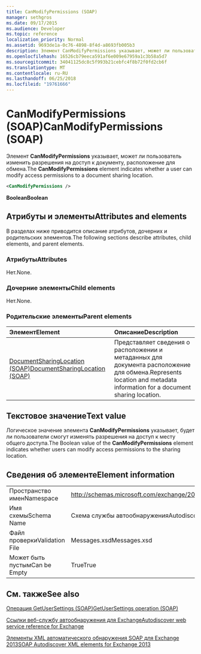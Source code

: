 ```yaml
---
title: CanModifyPermissions (SOAP)
manager: sethgros
ms.date: 09/17/2015
ms.audience: Developer
ms.topic: reference
localization_priority: Normal
ms.assetid: 9693de1a-0c76-4898-8f4d-a8693fb005b3
description: Элемент CanModifyPermissions указывает, может ли пользователь изменить разрешения на доступ к документу, расположение для обмена.
ms.openlocfilehash: 16526cb79eeca591af6e009e67959a1c3b58a5d7
ms.sourcegitcommit: 34041125dc8c5f993b21cebfc4f8b72f0fd2cb6f
ms.translationtype: MT
ms.contentlocale: ru-RU
ms.lasthandoff: 06/25/2018
ms.locfileid: "19761666"
---
```

# <a name="canmodifypermissions-soap"></a><span data-ttu-id="20d4a-103">CanModifyPermissions (SOAP)</span><span class="sxs-lookup"><span data-stu-id="20d4a-103">CanModifyPermissions (SOAP)</span></span>

<span data-ttu-id="20d4a-104">Элемент **CanModifyPermissions** указывает, может ли пользователь изменить разрешения на доступ к документу, расположение для обмена.</span><span class="sxs-lookup"><span data-stu-id="20d4a-104">The **CanModifyPermissions** element indicates whether a user can modify access permissions to a document sharing location.</span></span> 
  
```XML
<CanModifyPermissions /> 
```

 <span data-ttu-id="20d4a-105">**Boolean**</span><span class="sxs-lookup"><span data-stu-id="20d4a-105">**Boolean**</span></span>
## <a name="attributes-and-elements"></a><span data-ttu-id="20d4a-106">Атрибуты и элементы</span><span class="sxs-lookup"><span data-stu-id="20d4a-106">Attributes and elements</span></span>

<span data-ttu-id="20d4a-107">В разделах ниже приводится описание атрибутов, дочерних и родительских элементов.</span><span class="sxs-lookup"><span data-stu-id="20d4a-107">The following sections describe attributes, child elements, and parent elements.</span></span>
  
### <a name="attributes"></a><span data-ttu-id="20d4a-108">Атрибуты</span><span class="sxs-lookup"><span data-stu-id="20d4a-108">Attributes</span></span>

<span data-ttu-id="20d4a-109">Нет.</span><span class="sxs-lookup"><span data-stu-id="20d4a-109">None.</span></span>
  
### <a name="child-elements"></a><span data-ttu-id="20d4a-110">Дочерние элементы</span><span class="sxs-lookup"><span data-stu-id="20d4a-110">Child elements</span></span>

<span data-ttu-id="20d4a-111">Нет.</span><span class="sxs-lookup"><span data-stu-id="20d4a-111">None.</span></span>
  
### <a name="parent-elements"></a><span data-ttu-id="20d4a-112">Родительские элементы</span><span class="sxs-lookup"><span data-stu-id="20d4a-112">Parent elements</span></span>

|<span data-ttu-id="20d4a-113">**Элемент**</span><span class="sxs-lookup"><span data-stu-id="20d4a-113">**Element**</span></span>|<span data-ttu-id="20d4a-114">**Описание**</span><span class="sxs-lookup"><span data-stu-id="20d4a-114">**Description**</span></span>|
|:-----|:-----|
|[<span data-ttu-id="20d4a-115">DocumentSharingLocation (SOAP)</span><span class="sxs-lookup"><span data-stu-id="20d4a-115">DocumentSharingLocation (SOAP)</span></span>](documentsharinglocation-soap.md) <br/> |<span data-ttu-id="20d4a-116">Представляет сведения о расположении и метаданных для документа расположение для обмена.</span><span class="sxs-lookup"><span data-stu-id="20d4a-116">Represents location and metadata information for a document sharing location.</span></span>  <br/> |
   
## <a name="text-value"></a><span data-ttu-id="20d4a-117">Текстовое значение</span><span class="sxs-lookup"><span data-stu-id="20d4a-117">Text value</span></span>

<span data-ttu-id="20d4a-118">Логическое значение элемента **CanModifyPermissions** указывает, будет ли пользователи смогут изменять разрешения на доступ к месту общего доступа.</span><span class="sxs-lookup"><span data-stu-id="20d4a-118">The Boolean value of the **CanModifyPermissions** element indicates whether users can modify access permissions to the sharing location.</span></span> 
  
## <a name="element-information"></a><span data-ttu-id="20d4a-119">Сведения об элементе</span><span class="sxs-lookup"><span data-stu-id="20d4a-119">Element information</span></span>

|||
|:-----|:-----|
|<span data-ttu-id="20d4a-120">Пространство имен</span><span class="sxs-lookup"><span data-stu-id="20d4a-120">Namespace</span></span>  <br/> |http://schemas.microsoft.com/exchange/2010/Autodiscover  <br/> |
|<span data-ttu-id="20d4a-121">Имя схемы</span><span class="sxs-lookup"><span data-stu-id="20d4a-121">Schema Name</span></span>  <br/> |<span data-ttu-id="20d4a-122">Схема службы автообнаружения</span><span class="sxs-lookup"><span data-stu-id="20d4a-122">Autodiscover schema</span></span>  <br/> |
|<span data-ttu-id="20d4a-123">Файл проверки</span><span class="sxs-lookup"><span data-stu-id="20d4a-123">Validation File</span></span>  <br/> |<span data-ttu-id="20d4a-124">Messages.xsd</span><span class="sxs-lookup"><span data-stu-id="20d4a-124">Messages.xsd</span></span>  <br/> |
|<span data-ttu-id="20d4a-125">Может быть пустым</span><span class="sxs-lookup"><span data-stu-id="20d4a-125">Can be Empty</span></span>  <br/> |<span data-ttu-id="20d4a-126">True</span><span class="sxs-lookup"><span data-stu-id="20d4a-126">True</span></span>  <br/> |
   
## <a name="see-also"></a><span data-ttu-id="20d4a-127">См. также</span><span class="sxs-lookup"><span data-stu-id="20d4a-127">See also</span></span>



[<span data-ttu-id="20d4a-128">Операция GetUserSettings (SOAP)</span><span class="sxs-lookup"><span data-stu-id="20d4a-128">GetUserSettings operation (SOAP)</span></span>](getusersettings-operation-soap.md)


[<span data-ttu-id="20d4a-129">Ссылки веб-службу автообнаружения для Exchange</span><span class="sxs-lookup"><span data-stu-id="20d4a-129">Autodiscover web service reference for Exchange</span></span>](autodiscover-web-service-reference-for-exchange.md)
  
[<span data-ttu-id="20d4a-130">Элементы XML автоматического обнаружения SOAP для Exchange 2013</span><span class="sxs-lookup"><span data-stu-id="20d4a-130">SOAP Autodiscover XML elements for Exchange 2013</span></span>](soap-autodiscover-xml-elements-for-exchange-2013.md)

